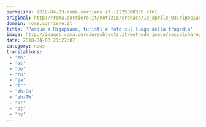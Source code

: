 ```yaml
---
permalink: 2018-04-03-roma.corriere.it--1225860335.html
original: http://roma.corriere.it/notizie/cronaca/18_aprile_03/rigopiano-turismo-sciacallo-pasquetta-luogo-tragedia-ea7962fc-372a-11e8-b6e2-a808a444e7a2.shtml
domain: roma.corriere.it
title: 'Pasqua a Rigopiano, turisti e foto sul luogo della tragedia'
image: http://images.roma.corriereobjects.it/methode_image/socialshare/6aec88be-372c-11e8-b6e2-a808a444e7a2.jpg
date: 2018-04-03 21:27:07
category: news
translations: 
 - 'en'
 - 'es'
 - 'de'
 - 'ru'
 - 'ja'
 - 'fr'
 - 'zh-CN'
 - 'zh-TW'
 - 'ar'
 - 'pt'
 - 'hy'
---
```


